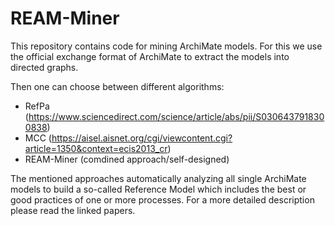 # REAM-Miner
This repository contains code for mining ArchiMate models. For this we use the official exchange format of ArchiMate to
extract the models into directed graphs. 

Then one can choose between different algorithms:
* RefPa (https://www.sciencedirect.com/science/article/abs/pii/S0306437918300838)
* MCC (https://aisel.aisnet.org/cgi/viewcontent.cgi?article=1350&context=ecis2013_cr) 
* REAM-Miner (comdined approach/self-designed)

The mentioned approaches automatically analyzing all single ArchiMate models to build a so-called Reference Model
which includes the best or good practices of one or more processes. For a more detailed description please read the 
linked papers.
